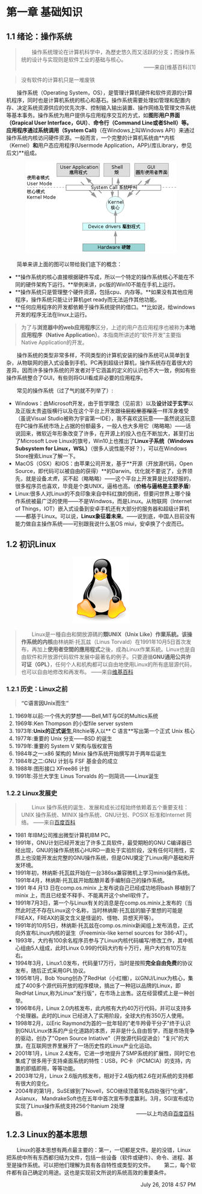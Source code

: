 <!--Chapter1.md-->
# 第一章 基础知识

## 1.1 绪论：操作系统
<blockquote>&emsp;&emsp;操作系统理论在计算机科学中，為歷史悠久而又活跃的分支；而操作系统的设计与实现则是软件工业的基础与核心。<div align="right">——来自[维基百科][1]</div></blockquote>

> 没有软件的计算机只是一堆废铁

&emsp;&emsp;操作系统（Operating System，OS），是管理计算机硬件和软件资源的计算机程序，同时也是计算机系统的核心和基石。操作系统需要处理如管理和配置内存、决定系统资源供应的优先次序、控制输入输出装置、操作网络及管理文件系统等基本事务。操作系统为用户提供与应用程序交互的方式，如**图形用户界面（Grapical User Interface，GUI）**、**命令行（Command Line或者Shell）**等。应用程序通过**系统调用（System Call)**（在Windows上叫Windows API）来通过操作系统内核访问硬件资源。一般而言，一个完整的计算机系统由**内核（Kernel）**和**用户态应用程序(Usermode Application，APP)/库(Library，参见后文)**组成。

<div align="center"> <img src="400px-Operating_system_architecture.svg.png"></div>

&emsp;&emsp;简单来讲上面的图可以带给我们底下的概念：
* **操作系统的核心直接根据硬件写成，所以一个特定的操作系统核心不能在不同的硬件架构下运行。**举例来讲，pc版的Win10不能在手机上运行。
* **操作系统只是管理整个硬件资源，包括cpu、内存等。**如果没有其他应用程序，操作系统只能让计算机get ready而无法运作其他功能。
* **任何应用程序的开发都依赖于操作系统提供的借口。**比如说，给windows开发的程序无法在linux上运行。

> 为了与**浏览器中的web应用程序**区分，上述的用户态应用程序也被称为**本地应用程序（Native Application）**。本指南所讲述的“软件开发”主要指Native Application的开发。

&emsp;&emsp;操作系统的类型非常多样，不同类型的计算机安装的操作系统可从简单到复杂，从物联网的嵌入式设备到手机、PC再到超级计算机，操作系统存在着很大的差异。因而许多操作系统的开发者对于它涵盖的定义的认识也不大一致，例如有些操作系统整合了GUI，有些则将GUI看成非必要的应用程序。

&emsp;&emsp;常见的操作系统（过了气的就不列举了）:

* Windows：由Microsoft开发，由于哲学理念（见前言）以及**设计过于玄学**以及正版太贵盗版横行以及在这个平台上开发跟~~往屁股里塞榴莲~~一样浑身难受（虽说Visual Studio被称为宇宙第一IDE），我不喜欢这玩意——虽然说这玩意在PC操作系统市场上占据的份额最多，一般人也大多用它（略略略）——话说回来，微软近年形象改变了许多，在开源上的投入也在不断加大，甚至打出了Microsoft Love Linux的旗号，Win10上也推出了**Linux子系统（Windows Subsystem for Linux，WSL）**（很多人说性能不好？），可以在Windows Store搜索Linux了解一下。
*  MacOS（OSX）和IOS：由苹果公司开发，基于**开源（开放源代码，Open Source，即代码可以被自由的获得）**的Darwin。优化就不要说了，业界领先，就是设备*太贵*，买不起（略略略）——这个平台上开发算是比较舒服的，很多程序员也喜欢，毕竟是个类UNIX，逼格也高。（**价格与逼格是主要矛盾**）
* Linux:很多人对Linux的不良印象来自中科红旗的倒闭，但要问世界上哪个操作系统被最广泛的使用——不是Windwos，而是Linux。从物联网（Internet of Things，IOT）嵌入式设备到安卓手机还有大部分的服务器和超级计算机——都基于Linux。可以说，**Linux象征着未来**。——说到底，中国人目前没有能力做自主操作系统——可别跟我说什么氢OS miui，安卓换了个皮而已。

## 1.2 初识Linux
<div align="center"><img src="150px-NewTux.svg.png"></div>

> &emsp;&emsp;Linux是一種自由和開放源碼的**類UNIX（Unix Like）**作業系統。该操作系统的**内核**由林纳斯·托瓦兹（Linus  Torvald）在1991年10月5日首次发布，再加上**使用者空間的應用程式**之後，成為Linux作業系統。Linux也是自由软件和开放源代码软件发展中最著名的例子。只要遵循**GNU通用公共许可证（GPL）**，任何个人和机构都可以自由地使用Linux的所有底层源代码，也可以自由地修改和再发布。
——来自[维基百科][2]


### 1.2.1 历史：Linux之前
<blockquote> <strong>“C语言因Unix而生”</strong></blockquote>

1. 1969年以前:一个伟大的梦想——Bell,MIT与GE的Multics系统
2. 1969年:Ken Thompson 的小型file server system
3. 1973年:**Unix的正式诞生**,Ritchie等人以** C 语言**写出第一个正式 Unix 核心
4. 1977年:重要的 Unix 分支——BSD 的诞生
5. 1979年:重要的 System V 架构与版权宣告
6. 1984年之一:x86 架构的 Minix 操作系统开始撰写并于两年后诞生
7. 1984年之二:GNU 计划与 FSF 基金会的成立
8. 1988年:图形接口 XFree86 计划
9. 1991年:芬兰大学生 Linus Torvalds 的一则简讯——Linux诞生

### 1.2.2 Linux发展史

> &emsp;&emsp;Linux 操作系统的诞生、发展和成长过程始终依赖着五个重要支柱：UNIX 操作系统、MINIX 操作系统、GNU计划、POSIX 标准和Internet 网络。
——来自[百度百科][4]

* 1981 年IBM公司推出微型计算机IBM PC。
* 1991年，GNU计划已经开发出了许多工具软件，最受期盼的GNU C编译器已经出现，GNU的操作系统核心HURD一直处于实验阶段，没有任何可用性，实质上也没能开发出完整的GNU操作系统，但是GNU奠定了Linux用户基础和开发环境。
* 1991年初，林纳斯·托瓦兹开始在一台386sx兼容微机上学习minix操作系统。1991年4月，林纳斯·托瓦兹开始酝酿并着手编制自己的操作系统。
* 1991 年4 月13 日在comp.os.minix 上发布说自己已经成功地将bash 移植到了minix 上，而且已经爱不释手、不能离开这个shell软件了。
* 1991年7月3日，第一个与Linux有关的消息是在comp.os.minix上发布的（当然此时还不存在Linux这个名称，当时林纳斯·托瓦兹的脑子里想的可能是FREAX，FREAX的英文含义是怪诞的、怪物、异想天开等）。
* 1991年的10月5日，林纳斯·托瓦兹在comp.os.minix新闻组上发布消息，正式向外宣布Linux内核的诞生（Freeminix-like kernel sources for 386-AT）。
* 1993年，大约有100余名程序员参与了Linux内核代码编写/修改工作，其中核心组由5人组成，此时Linux 0.99的代码大约有十万行，用户大约有10万左右。
* 1994年3月，Linux1.0发布，代码量17万行，当时是按照**完全自由免费**的协议发布，随后正式采用GPL协议。
* 1995年1月，Bob Young创办了RedHat（小红帽），以GNU/Linux为核心，集成了400多个源代码开放的程序模块，搞出了一种冠以品牌的Linux，即RedHat Linux,称为Linux"发行版"，在市场上出售。这在经营模式上是一种创举。
* 1996年6月，Linux 2.0内核发布，此内核有大约40万行代码，并可以支持多个处理器。此时的Linux 已经进入了实用阶段，全球大约有350万人使用。
* 1998年2月，以Eric Raymond为首的一批年轻的"老牛羚骨干分子"终于认识到GNU/Linux体系的产业化道路的本质，并非是什么自由哲学，而是市场竞争的驱动，创办了"Open Source Intiative"（开放源代码促进会）"复兴"的大旗，在互联网世界里展开了一场历史性的Linux产业化运动。
* 2001年1月，Linux 2.4发布，它进一步地提升了SMP系统的扩展性，同时它也集成了很多用于支持桌面系统的特性：USB，PC卡（PCMCIA）的支持，内置的即插即用，等等功能。
* 2003年12月，Linux 2.6版内核发布，相对于2.4版内核2.6在对系统的支持都有很大的变化。
* 2004年的第1月，SuSE嫁到了Novell，SCO继续顶着骂名四处强行“化缘”， Asianux， MandrakeSoft也在五年中首次宣布季度赢利。3月，SGI宣布成功实现了Linux操作系统支持256个Itanium 2处理器。&emsp;&emsp;&emsp;&emsp;&emsp;&emsp;&emsp;&emsp;&emsp;&emsp;&emsp;&emsp;&emsp;&emsp;&emsp;&emsp;&emsp;&emsp;&emsp;&emsp;&emsp;——以上均选自[百度百科][4]

## 1.2.3 Linux的基本思想
&emsp;&emsp;Linux的基本思想有两点最主要的：第一，一切都是文件。是的没错，Linux把系统中所有东西都归结为文件，包括一些设备（软件或硬件）、命令、进程、甚至是操作系统。可以把他们理解为具有各自特性或类型的文件。&emsp;&emsp;第二，每个软件都有自己确定的用途。这也是实现前文所说的系统高效的重要条件。











<div align="right">July 26, 2018 4:57 PM</div>

[1]:https://zh.wikipedia.org/wiki/%E6%93%8D%E4%BD%9C%E7%B3%BB%E7%BB%9F
[2]:https://zh.wikipedia.org/wiki/Linux
[3]:kernel.org
[4]:https://baike.baidu.com/item/linux